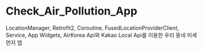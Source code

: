 # Check_Air_Pollution_App
LocationManager, Retrofit2, Coroutine, FusedLocationProviderClient, Service, App Widgets,
AirKorea Api와 Kakao Local Api를 이용한 우리 동네 미세먼지 앱
